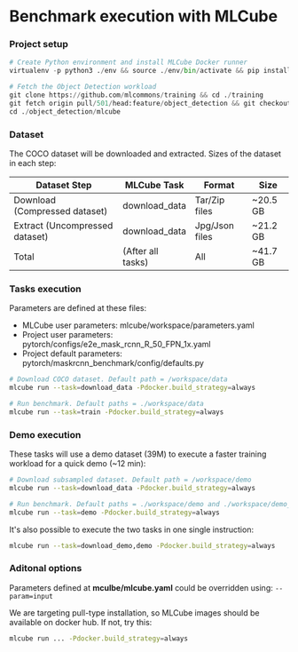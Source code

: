 # Benchmark execution with MLCube

### Project setup
```Python
# Create Python environment and install MLCube Docker runner 
virtualenv -p python3 ./env && source ./env/bin/activate && pip install mlcube-docker

# Fetch the Object Detection workload
git clone https://github.com/mlcommons/training && cd ./training
git fetch origin pull/501/head:feature/object_detection && git checkout feature/object_detection
cd ./object_detection/mlcube
```

### Dataset


The COCO dataset will be downloaded and extracted. Sizes of the dataset in each step:

| Dataset Step                   | MLCube Task       | Format         | Size     |
|--------------------------------|-------------------|----------------|----------|
| Download (Compressed dataset)  | download_data     | Tar/Zip files  | ~20.5 GB |
| Extract (Uncompressed dataset) | download_data     | Jpg/Json files | ~21.2 GB |
| Total                          | (After all tasks) | All            | ~41.7 GB |

### Tasks execution

Parameters are defined at these files:

* MLCube user parameters: mlcube/workspace/parameters.yaml
* Project user parameters: pytorch/configs/e2e_mask_rcnn_R_50_FPN_1x.yaml
* Project default parameters: pytorch/maskrcnn_benchmark/config/defaults.py

```bash
# Download COCO dataset. Default path = /workspace/data
mlcube run --task=download_data -Pdocker.build_strategy=always

# Run benchmark. Default paths = ./workspace/data
mlcube run --task=train -Pdocker.build_strategy=always
```

### Demo execution

These tasks will use a demo dataset (39M) to execute a faster training workload for a quick demo (~12 min):

```bash
# Download subsampled dataset. Default path = /workspace/demo
mlcube run --task=download_data -Pdocker.build_strategy=always

# Run benchmark. Default paths = ./workspace/demo and ./workspace/demo_output
mlcube run --task=demo -Pdocker.build_strategy=always
```

It's also possible to execute the two tasks in one single instruction:

```bash
mlcube run --task=download_demo,demo -Pdocker.build_strategy=always
```

### Aditonal options

Parameters defined at **mculbe/mlcube.yaml** could be overridden using: `--param=input`

We are targeting pull-type installation, so MLCube images should be available on docker hub. If not, try this:

```bash
mlcube run ... -Pdocker.build_strategy=always
```

